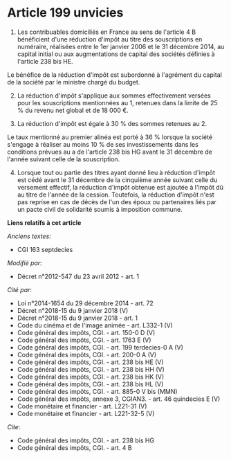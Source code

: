 # Article 199 unvicies

1. Les contribuables domiciliés en France au sens de l'article 4 B bénéficient d'une réduction d'impôt au titre des
souscriptions en numéraire, réalisées entre le 1er janvier 2006 et le 31 décembre 2014, au capital initial ou aux
augmentations de capital des sociétés définies à l'article 238 bis HE. 

Le bénéfice de la réduction d'impôt est subordonné à l'agrément du capital de la société par le ministre chargé du budget. 

2. La réduction d'impôt s'applique aux sommes effectivement versées pour les souscriptions mentionnées au 1, retenues dans la
limite de 25 % du revenu net global et de 18 000 €. 

3. La réduction d'impôt est égale à 30 % des sommes retenues au 2. 

Le taux mentionné au premier alinéa est porté à 36 % lorsque la société s'engage à réaliser au moins 10 % de ses
investissements dans les conditions prévues au a de l'article 238 bis HG avant le 31 décembre de l'année suivant celle de la
souscription. 

4. Lorsque tout ou partie des titres ayant donné lieu à réduction d'impôt est cédé avant le 31 décembre de la cinquième année
suivant celle du versement effectif, la réduction d'impôt obtenue est ajoutée à l'impôt dû au titre de l'année de la cession.
Toutefois, la réduction d'impôt n'est pas reprise en cas de décès de l'un des époux ou partenaires liés par un pacte civil de
solidarité soumis à imposition commune.

**Liens relatifs à cet article**

_Anciens textes_:

  - CGI 163 septdecies

_Modifié par_:

  - Décret n°2012-547 du 23 avril 2012 - art. 1

_Cité par_:

  - Loi n°2014-1654 du 29 décembre 2014 - art. 72
  - Décret n°2018-15 du 9 janvier 2018 (V)
  - Décret n°2018-15 du 9 janvier 2018 - art. 1
  - Code du cinéma et de l'image animée - art. L332-1 (V)
  - Code général des impôts, CGI. - art. 150-0 D (V)
  - Code général des impôts, CGI. - art. 1763 E (V)
  - Code général des impôts, CGI. - art. 199 terdecies-0 A (V)
  - Code général des impôts, CGI. - art. 200-0 A (V)
  - Code général des impôts, CGI. - art. 238 bis HE (V)
  - Code général des impôts, CGI. - art. 238 bis HH (V)
  - Code général des impôts, CGI. - art. 238 bis HK (V)
  - Code général des impôts, CGI. - art. 238 bis HL (V)
  - Code général des impôts, CGI. - art. 885-0 V bis (MMN)
  - Code général des impôts, annexe 3, CGIAN3. - art. 46 quindecies E (V)
  - Code monétaire et financier - art. L221-31 (V)
  - Code monétaire et financier - art. L221-32-5 (V)

_Cite_:

  - Code général des impôts, CGI. - art. 238 bis HG
  - Code général des impôts, CGI. - art. 4 B
